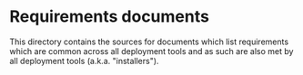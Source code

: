 <!---
Copyright 2015 Open Platform for NFV Project, Inc. and its contributors

    Licensed under the Apache License, Version 2.0 (the "License");
    you may not use this file except in compliance with the License.
    You may obtain a copy of the License at

        http://www.apache.org/licenses/LICENSE-2.0

    Unless required by applicable law or agreed to in writing, software
    distributed under the License is distributed on an "AS IS" BASIS,
    WITHOUT WARRANTIES OR CONDITIONS OF ANY KIND, either express or implied.
    See the License for the specific language governing permissions and
    limitations under the License.
-->
# Requirements documents
This directory contains the sources for documents which list requirements which are common across all deployment tools and as such are also met by all deployment tools (a.k.a. "installers").
